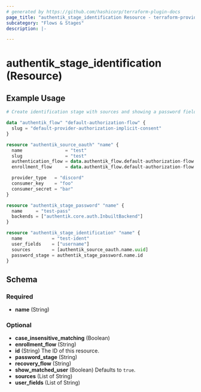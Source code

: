 ```yaml
---
# generated by https://github.com/hashicorp/terraform-plugin-docs
page_title: "authentik_stage_identification Resource - terraform-provider-authentik"
subcategory: "Flows & Stages"
description: |-

---
```


# authentik_stage_identification (Resource)



## Example Usage

```terraform
# Create identification stage with sources and showing a password field

data "authentik_flow" "default-authorization-flow" {
  slug = "default-provider-authorization-implicit-consent"
}

resource "authentik_source_oauth" "name" {
  name                = "test"
  slug                = "test"
  authentication_flow = data.authentik_flow.default-authorization-flow.id
  enrollment_flow     = data.authentik_flow.default-authorization-flow.id

  provider_type   = "discord"
  consumer_key    = "foo"
  consumer_secret = "bar"
}

resource "authentik_stage_password" "name" {
  name     = "test-pass"
  backends = ["authentik.core.auth.InbuiltBackend"]
}

resource "authentik_stage_identification" "name" {
  name           = "test-ident"
  user_fields    = ["username"]
  sources        = [authentik_source_oauth.name.uuid]
  password_stage = authentik_stage_password.name.id
}
```

<!-- schema generated by tfplugindocs -->
## Schema

### Required

- **name** (String)

### Optional

- **case_insensitive_matching** (Boolean)
- **enrollment_flow** (String)
- **id** (String) The ID of this resource.
- **password_stage** (String)
- **recovery_flow** (String)
- **show_matched_user** (Boolean) Defaults to `true`.
- **sources** (List of String)
- **user_fields** (List of String)


